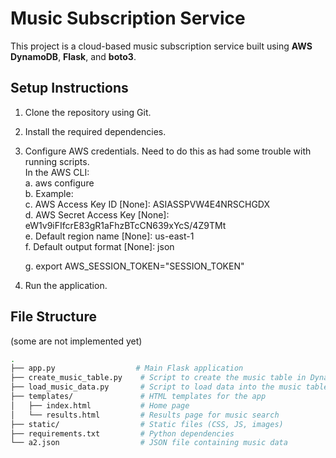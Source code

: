 # Music Subscription Service

This project is a cloud-based music subscription service built using **AWS DynamoDB**, **Flask**, and **boto3**.

## Setup Instructions

1. Clone the repository using Git.
2. Install the required dependencies.
3. Configure AWS credentials. Need to do this as had some trouble with running scripts.  
In the AWS CLI:  
   a. aws configure  
   b. Example:  
   c. AWS Access Key ID [None]: ASIASSPVW4E4NRSCHGDX  
   d. AWS Secret Access Key [None]: eW1v9iFIfcrE83gR1aFhzBTcCN639xYcS/4Z9TMt  
   e. Default region name [None]: us-east-1  
   f. Default output format [None]: json  
     
   g. export AWS_SESSION_TOKEN="SESSION_TOKEN"  

5. Run the application.

## File Structure
(some are not implemented yet)

```bash
.
├── app.py                  # Main Flask application
├── create_music_table.py    # Script to create the music table in DynamoDB
├── load_music_data.py       # Script to load data into the music table
├── templates/               # HTML templates for the app
│   ├── index.html           # Home page
│   └── results.html         # Results page for music search
├── static/                  # Static files (CSS, JS, images)
├── requirements.txt         # Python dependencies
└── a2.json                  # JSON file containing music data

